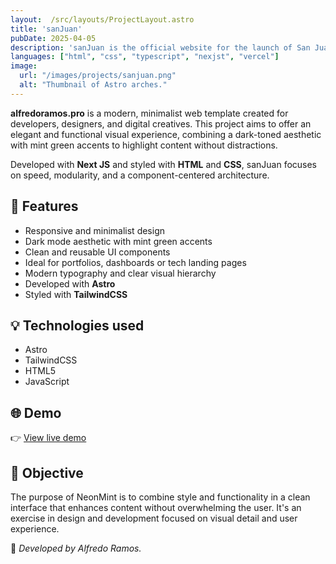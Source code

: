 ```yaml
---
layout:  /src/layouts/ProjectLayout.astro
title: 'sanJuan'
pubDate: 2025-04-05
description: 'sanJuan is the official website for the launch of San Juan, my latest music album. The site showcases the album’s concept, tracklist, visuals, and streaming links. It’s designed to provide listeners with an immersive introduction to the project and its artistic vision.'
languages: ["html", "css", "typescript", "nexjst", "vercel"]
image:
  url: "/images/projects/sanjuan.png"
  alt: "Thumbnail of Astro arches."
--- 
```


**alfredoramos.pro** is a modern, minimalist web template created for developers, designers, and digital creatives. This project aims to offer an elegant and functional visual experience, combining a dark-toned aesthetic with mint green accents to highlight content without distractions.

Developed with **Next JS** and styled with **HTML** and **CSS**, sanJuan focuses on speed, modularity, and a component-centered architecture.

## 🧩 Features

- Responsive and minimalist design
- Dark mode aesthetic with mint green accents
- Clean and reusable UI components
- Ideal for portfolios, dashboards or tech landing pages
- Modern typography and clear visual hierarchy
- Developed with **Astro**
- Styled with **TailwindCSS**

## 💡 Technologies used

- Astro
- TailwindCSS
- HTML5
- JavaScript


## 🌐 Demo

👉 [View live demo](https://github.com/EFEELE/NeonMint) 

## 🎯 Objective

The purpose of NeonMint is to combine style and functionality in a clean interface that enhances content without overwhelming the user. It's an exercise in design and development focused on visual detail and user experience.


🚀 *Developed by Alfredo Ramos.*
